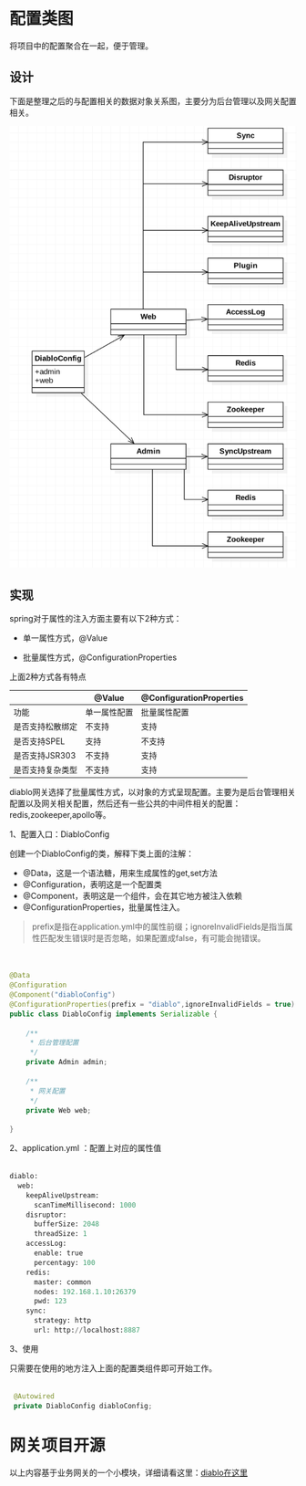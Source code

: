 # 配置类图

将项目中的配置聚合在一起，便于管理。

## 设计

下面是整理之后的与配置相关的数据对象关系图，主要分为后台管理以及网关配置相关。

![](../readmeimg/ConfigClassDiagrams.png)

## 实现

spring对于属性的注入方面主要有以下2种方式：

+ 单一属性方式，@Value

+ 批量属性方式，@ConfigurationProperties

上面2种方式各有特点

|     |@Value  |@ConfigurationProperties|
|  ----  | ----  |----  |
| 功能  | 单一属性配置 |批量属性配置 |
| 是否支持松散绑定  | 不支持 |支持|
| 是否支持SPEL  | 支持 |不支持|
| 是否支持JSR303  | 不支持 |支持|
| 是否支持复杂类型  | 不支持 |支持|


diablo网关选择了批量属性方式，以对象的方式呈现配置。主要为是后台管理相关配置以及网关相关配置，然后还有一些公共的中间件相关的配置：redis,zookeeper,apollo等。

1、配置入口：DiabloConfig

创建一个DiabloConfig的类，解释下类上面的注解：

+ @Data，这是一个语法糖，用来生成属性的get,set方法
+ @Configuration，表明这是一个配置类
+ @Component，表明这是一个组件，会在其它地方被注入依赖
+ @ConfigurationProperties，批量属性注入。

> prefix是指在application.yml中的属性前缀；ignoreInvalidFields是指当属性匹配发生错误时是否忽略，如果配置成false，有可能会抛错误。

```java


@Data
@Configuration
@Component("diabloConfig")
@ConfigurationProperties(prefix = "diablo",ignoreInvalidFields = true)
public class DiabloConfig implements Serializable {

    /**
     * 后台管理配置
     */
    private Admin admin;

    /**
     * 网关配置
     */
    private Web web;

}

```

2、application.yml ：配置上对应的属性值

```python

diablo:
  web:
    keepAliveUpstream:
      scanTimeMillisecond: 1000
    disruptor:
      bufferSize: 2048
      threadSize: 1
    accessLog:
      enable: true
      percentagy: 100
    redis:
      master: common
      nodes: 192.168.1.10:26379
      pwd: 123
    sync:
      strategy: http
      url: http://localhost:8887

```

3、使用

只需要在使用的地方注入上面的配置类组件即可开始工作。

```java

 @Autowired
 private DiabloConfig diabloConfig;

```

# 网关项目开源

以上内容基于业务网关的一个小模块，详细请看这里：[diablo在这里](https://github.com/ishansong-tech/diablo)